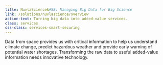 ```yaml
---
title: NuvlaScience&#58; Managing Big Data for Big Science
link: /solutions/nuvlascience/overview
action-text: Turning big data into added-value services.
class: services
css-class: services-smart-securing
---
```


Data from space	provides us with critical information to help us understand climate change, predict hazardous weather and provide early warning of potential water shortages. Transforming the raw data to useful added-value information needs innovative technology.
